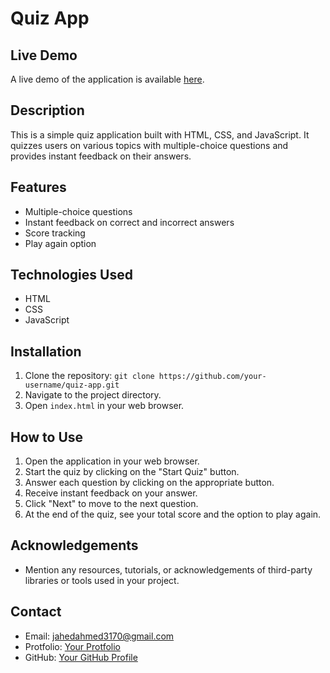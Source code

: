 # Quiz App

## Live Demo
A live demo of the application is available [here](https://quiz-app-ebon-delta.vercel.app/).

## Description
This is a simple quiz application built with HTML, CSS, and JavaScript. It quizzes users on various topics with multiple-choice questions and provides instant feedback on their answers.


## Features
- Multiple-choice questions
- Instant feedback on correct and incorrect answers
- Score tracking
- Play again option

## Technologies Used
- HTML
- CSS
- JavaScript

## Installation
1. Clone the repository: `git clone https://github.com/your-username/quiz-app.git`
2. Navigate to the project directory.
3. Open `index.html` in your web browser.

## How to Use
1. Open the application in your web browser.
2. Start the quiz by clicking on the "Start Quiz" button.
3. Answer each question by clicking on the appropriate button.
4. Receive instant feedback on your answer.
5. Click "Next" to move to the next question.
6. At the end of the quiz, see your total score and the option to play again.


## Acknowledgements
- Mention any resources, tutorials, or acknowledgements of third-party libraries or tools used in your project.

## Contact
- Email: jahedahmed3170@gmail.com
- Protfolio: [Your Protfolio](https://jahedahmed-portfolio.netlify.app/)
- GitHub: [Your GitHub Profile](https://github.com/jahedripon9)
